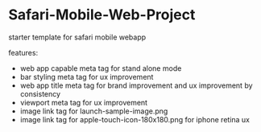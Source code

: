 # Safari-Mobile-Web-Project

starter template for safari mobile webapp

features:

- web app capable meta tag for stand alone mode
- bar styling meta tag for ux improvement
- web app title meta tag for brand improvement and ux improvement by consistency
- viewport meta tag for ux improvement
- image link tag for launch-sample-image.png
- image link tag for apple-touch-icon-180x180.png for iphone retina ux
